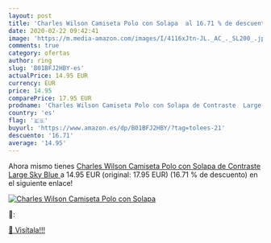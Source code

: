 ```yaml
---
layout: post
title: 'Charles Wilson Camiseta Polo con Solapa  al 16.71 % de descuento'
date: 2020-02-22 09:42:41
image: 'https://m.media-amazon.com/images/I/4116xJtn-JL._AC_._SL200_.jpg'
comments: true
category: ofertas
author: ring
slug: 'B01BFJ2HBY-es'
actualPrice: 14.95 EUR
currency: EUR
price: 14.95
comparePrice: 17.95 EUR
prodname: 'Charles Wilson Camiseta Polo con Solapa de Contraste  Large  Sky Blue '
country: 'es'
flag: '🇪🇸'
buyurl: 'https://www.amazon.es/dp/B01BFJ2HBY/?tag=tolees-21'
descuento: '16.71'
average: '14.95'
---
```


Ahora mismo tienes [Charles Wilson Camiseta Polo con Solapa de Contraste  Large  Sky Blue ](https://www.amazon.es/dp/B01BFJ2HBY/?tag=tolees-21) a 14.95 EUR (original: 17.95 EUR) (16.71 %  de descuento) en el siguiente enlace!

[![Charles Wilson Camiseta Polo con Solapa ](https://m.media-amazon.com/images/I/4116xJtn-JL._AC_._SL200_.jpg)](https://www.amazon.es/dp/B01BFJ2HBY/?tag=tolees-21)

🔎:


[🛒 Visítala!!!](https://www.amazon.es/dp/B01BFJ2HBY/?tag=tolees-21)
